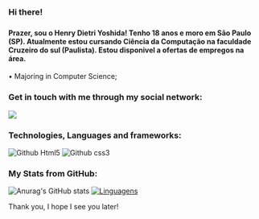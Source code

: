 ### Hi there!
### 
#### Prazer, sou o Henry Dietri Yoshida! Tenho 18 anos e moro em São Paulo (SP). Atualmente estou cursando Ciência da Computação na faculdade Cruzeiro do sul (Paulista). Estou disponivel a ofertas de empregos na área.
 
• Majoring in Computer Science;


### Get in touch with me through my social network: 

<a href="https://www.linkedin.com/in/henry-yoshida-5875a9270/" alt= "LinkedIN" target= "_blank">
 <img src="https://img.shields.io/badge/-LinkedIn-0077B5?style=for-the-badge&logo=linkedin&logoColor=green&link=https://www.linkedin.com/in/pietro-danton-580573207/">
</a>   

### Technologies, Languages and frameworks:
![Github Html5](https://img.shields.io/badge/HTML5-E34F26?style=for-the-badge&logo=html5&logoColor=blue)
![Github css3](https://img.shields.io/badge/CSS3-1572B6?style=for-the-badge&logo=css3&logoColor=green)

### My Stats from GitHub:
![Anurag's GitHub stats](https://github-readme-stats.vercel.app/api?username=oJAPAdosCODIGOS&theme=tokyonight&show_icons=true)
[![Linguagens](https://github-readme-stats.vercel.app/api/top-langs/?username=oJAPAdosCODIGOS&theme=tokyonight&layout=compact)](https://github.com/PietroDS1/github-readme-stats)
<p align="center">

Thank you, I hope I see you later!
</p>

